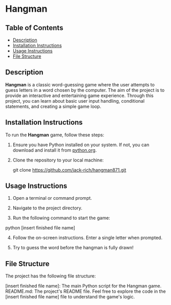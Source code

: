 # Hangman

## Table of Contents
- [Description](#description)
- [Installation Instructions](#installation-instructions)
- [Usage Instructions](#usage-instructions)
- [File Structure](#file-structure)


## Description

**Hangman** is a classic word-guessing game where the user attempts to guess letters in a word chosen by the computer. The aim of the project is to provide an interactive and entertaining game experience. Through this project, you can learn about basic user input handling, conditional statements, and creating a simple game loop.

## Installation Instructions

To run the **Hangman** game, follow these steps:

1. Ensure you have Python installed on your system. If not, you can download and install it from [python.org](https://www.python.org/).

2. Clone the repository to your local machine:

   git clone https://github.com/jack-rich/hangman871.git

## Usage Instructions

1. Open a terminal or command prompt.

2. Navigate to the project directory.

3. Run the following command to start the game:

python [insert finished file name]

4. Follow the on-screen instructions. Enter a single letter when prompted.

5. Try to guess the word before the hangman is fully drawn!

## File Structure
The project has the following file structure:

[insert finished file name]: The main Python script for the Hangman game.
README.md: The project's README file.
Feel free to explore the code in the [insert finished file name] file to understand the game's logic.
